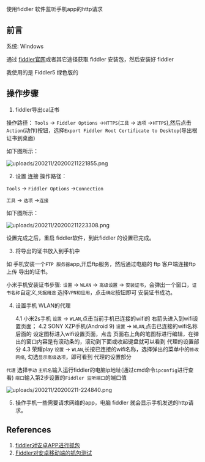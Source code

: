 使用fiddler 软件监听手机app的http请求

## 前言
系统: Windows

通过 [fiddler官网](https://www.telerik.com/download/fiddler)或者其它途径获取 fiddler 安装包，然后安装好 fiddler

我使用的是 Fiddler5 绿色版的

## 操作步骤

1. fiddler导出ca证书

操作路径：
`Tools` -> `Fiddler Options` ->`HTTPS`(`工具` -> `选项` ->`HTTPS`),然后点击 `Action`(动作)按钮，选择`Export Fiddler Root Certificate to Desktop`(导出根证书到桌面)

如下图所示：

![uploads/200211/20200211221855.png](https://s2.ax1x.com/2020/02/11/17C4LF.png)

2. 设置 连接
操作路径：

`Tools` -> `Fiddler Options` ->`Connection`

`工具` -> `选项` ->`连接`


如下图所示：

![uploads/200211/20200211223308.png](https://s2.ax1x.com/2020/02/11/17CfMT.png)

设置完成之后，重启 fiddler软件，到此fiddler 的设置已完成。

3. 将导出的证书放入到手机中

如 手机安装一个`FTP 服务器`app,开启ftp服务，然后通过电脑的 ftp 客户端连接ftp 上传 导出的证书。

小米手机安装证书步骤: `设置` -> `WLAN` -> `高级设置` -> `安装证书`，会弹出一个窗口，`证书名称`自定义,`凭据用途` 选择`VPN和应用`，点击`确定`按钮即可 安装证书成功。

4. 设置手机 WLAN的代理

    4.1 小米2s手机
    `设置` -> `WLAN`,点击当前手机已连接的wifi的 右箭头进入到wifi设置页面；
    4.2 SONY XZP手机(Android 9)
    `设置` -> `WLAN`,点击已连接的wifi名称后面的 设定图标进入wifi设置页面，点击 页面右上角的笔图标进行编辑，在弹出的窗口内容是有滚动条的，滚动到下面或收起键盘就可以看到 代理的设置部分
    4.3 荣耀play
    `设置` -> `WLAN`,长按已连接的wifi名称，选择弹出的菜单中的`修改网络`, 勾选`显示高级选项`，即可看到 代理的设置部分

 `代理` 选择`手动`
 `主机名`输入运行fiddler的电脑ip地址(通过cmd命令`ipconfig`进行查看)
 `端口`输入第2步设置的`Fiddler 监听端口`的端口值

 ![uploads/200211/20200211-224840.png](https://s2.ax1x.com/2020/02/11/17ChsU.png)

5. 操作手机一些需要请求网络的app，电脑 fiddler 就会显示手机发送的http请求。



## References

1. [fiddler对安卓APP进行抓包](https://www.cnblogs.com/king8/p/9016007.html)
2. [Fiddler对安卓移动端的抓包测试](https://www.jianshu.com/p/6858a25674b4)

